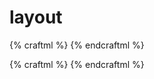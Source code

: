 # layout

{% craftml %}
<cube size="10 10 50"></cube>
<cube size="10 50 10"></cube>
<cube size="50 10 10"></cube>
{% endcraftml %}

{% craftml %}
<g l="lineupX() centerY() alignZ(100%)">
  <cube size="10 10 50"></cube>
  <cube size="10 50 10"></cube>
  <cube size="50 10 10"></cube>
</g>
{% endcraftml %}
